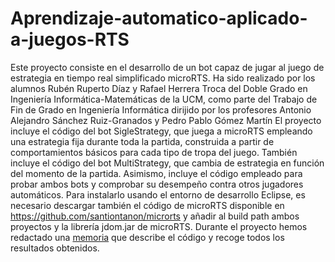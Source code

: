 # Aprendizaje-automatico-aplicado-a-juegos-RTS

Este proyecto consiste en el desarrollo de un bot capaz de jugar al juego de estrategia en tiempo real simplificado microRTS. 
Ha sido realizado por los alumnos Rubén Ruperto Díaz y Rafael Herrera Troca del Doble Grado en Ingeniería Informática-Matemáticas de la UCM, como parte del Trabajo de Fin de Grado en Ingeniería Informática dirijido por los profesores Antonio Alejandro Sánchez Ruiz-Granados y Pedro Pablo Gómez Martín
El proyecto incluye el código del bot SigleStrategy, que juega a microRTS empleando una estrategia fija durante toda la partida, construida a partir de comportamientos básicos para cada tipo de tropa del juego. También incluye el código del bot MultiStrategy, que cambia de estrategia en función del momento de la partida. Asimismo, incluye el código empleado para probar ambos bots y comprobar su desempeño contra otros jugadores automáticos.
Para instalarlo usando el entorno de desarrollo Eclipse, es necesario descargar también el código de microRTS disponible en https://github.com/santiontanon/microrts y añadir al build path ambos proyectos y la librería jdom.jar de microRTS.
Durante el proyecto hemos redactado una [memoria](https://github.com/TFG-Informatica/Aprendizaje-automatico-aplicado-a-juegos-RTS) que describe el código y recoge todos los resultados obtenidos.


